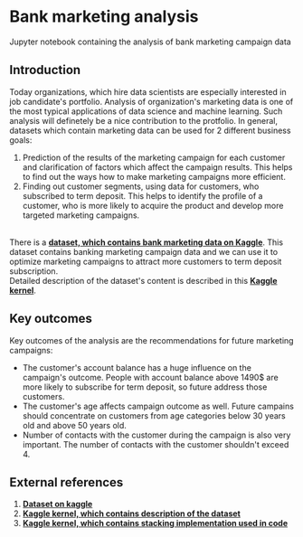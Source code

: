 # Bank marketing analysis
Jupyter notebook containing the analysis of bank marketing campaign data

## Introduction
Today organizations, which hire data scientists are especially interested in job candidate's portfolio. Analysis of organization's marketing data is one of the most typical applications of data science and machine learning. Such analysis will definetely be a nice contribution to the protfolio.
In general, datasets which contain marketing data can be used for 2 different business goals:
1. Prediction of the results of the marketing campaign for each customer and clarification of factors which affect the campaign results. This helps to find out the ways how to make marketing campaigns more efficient.
2. Finding out customer segments, using data for customers, who subscribed to term deposit. This helps to identify the profile of a customer, who is more likely to acquire the product and develop more targeted marketing campaigns.

<br>There is a __[dataset, which contains bank marketing data on Kaggle](https://www.kaggle.com/janiobachmann/bank-marketing-dataset)__. This dataset contains banking marketing campaign data and we can use it to optimize marketing campaigns to attract more customers to term deposit subscription.
<br> Detailed description of the dataset's content is described in this __[Kaggle kernel](https://www.kaggle.com/janiobachmann/marketing-in-banking-opening-term-deposits)__.

## Key outcomes
Key outcomes of the analysis are the recommendations for future marketing campaigns:
* The customer's account balance has a huge influence on the campaign's outcome. People with account balance above 1490$ are more likely to subscribe for term deposit, so future address those customers.
* The customer's age affects campaign outcome as well. Future campains should concentrate on customers from age categories below 30 years old and above 50 years old.
* Number of contacts with the customer during the campaign is also very important. The number of contacts with the customer shouldn't exceed 4.

## External references
1. __[Dataset on kaggle](https://www.kaggle.com/janiobachmann/bank-marketing-dataset)__
2. __[Kaggle kernel, which contains description of the dataset](https://www.kaggle.com/janiobachmann/marketing-in-banking-opening-term-deposits)__
3. __[Kaggle kernel, which contains stacking implementation used in code](https://www.kaggle.com/arthurtok/introduction-to-ensembling-stacking-in-python)__
